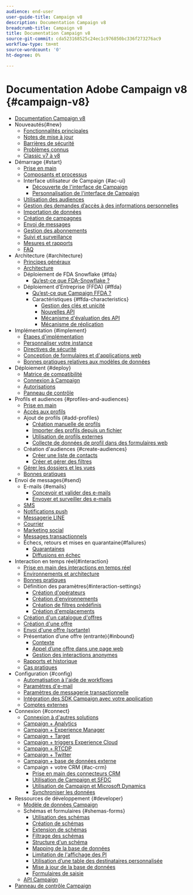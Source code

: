 ```yaml
---
audience: end-user
user-guide-title: Campaign v8
description: Documentation Campaign v8
breadcrumb-title: Campaign v8
title: Documentation Campaign v8
source-git-commit: cda523168525c24ec1c976850bc336f273276ac9
workflow-type: tm+mt
source-wordcount: '0'
ht-degree: 0%

---
```



# Documentation Adobe Campaign v8 {#campaign-v8}

+ [Documentation Campaign v8](campaign-home.md)
+ Nouveautés{#new}
   + [Fonctionnalités principales](start/whats-new.md)
   + [Notes de mise à jour](start/release-notes.md)
   + [Barrières de sécurité](start/ac-guardrails.md)
   + [Problèmes connus](start/known-issues.md)
   + [Classic v7 à v8](start/v7-to-v8.md)
+ Démarrage {#start}
   + [Prise en main](start/get-started.md)
   + [Composants et processus](start/ac-components.md)
   + Interface utilisateur de Campaign {#ac-ui}
      + [Découverte de l&#39;interface de Campaign](start/campaign-ui.md)
      + [Personnalisation de l&#39;interface de Campaign](start/customize-ui.md)
   + [Utilisation des audiences](start/audiences.md)
   + [Gestion des demandes d’accès à des informations personnelles](start/privacy.md)
   + [Importation de données](start/import.md)
   + [Création de campagnes](start/campaigns.md)
   + [Envoi de messages](start/create-message.md)
   + [Gestion des abonnements](start/subscriptions.md)
   + [Suivi et surveillance](start/tracking.md)
   + [Mesures et rapports](start/reporting.md)
   + [FAQ](start/campaign-faq.md)
+ Architecture {#architecture}
   + [Principes généraux](architecture/general-architecture.md)
   + [Architecture](architecture/architecture.md)
   + Déploiement de FDA Snowflake {#fda}
      + [Qu’est-ce que FDA-Snowflake ?](architecture/fda-deployment.md)
   + Déploiement d’Entreprise (FFDA) {#ffda}
      + [Qu’est-ce que Campaign FFDA ?](architecture/enterprise-deployment.md)
      + Caractéristiques {#ffda-characteristics}
         + [Gestion des clés et unicité](architecture/keys.md)
         + [Nouvelles API](architecture/new-apis.md)
         + [Mécanisme d&#39;évaluation des API](architecture/staging.md)
         + [Mécanisme de réplication](architecture/replication.md)
+ Implémentation {#implement}
   + [Étapes d&#39;implémentation](start/implement.md)
   + [Personnaliser votre instance](dev/customize.md)
   + [Directives de sécurité](config/security.md)
   + [Conception de formulaires et d&#39;applications web](dev/webapps.md)
   + [Bonnes pratiques relatives aux modèles de données](dev/datamodel-best-practices.md)
+ Déploiement {#deploy}
   + [Matrice de compatibilité](start/compatibility-matrix.md)
   + [Connexion à Campaign](start/connect.md)
   + [Autorisations](start/permissions.md)
   + [Panneau de contrôle](config/self-service.md)
+ Profils et audiences {#profiles-and-audiences}
   + [Prise en main](audiences/gs-audiences.md)
   + [Accès aux profils](audiences/view-profiles.md)
   + Ajout de profils {#add-profiles}
      + [Création manuelle de profils](audiences/create-profiles.md)
      + [Importer des profils depuis un fichier](audiences/import-profiles.md)
      + [Utilisation de profils externes](audiences/external-profiles.md)
      + [Collecte de données de profil dans des formulaires web](audiences/collect-profiles.md)
   + Création d&#39;audiences {#create-audiences}
      + [Créer une liste de contacts](audiences/create-audiences.md)
      + [Créer et gérer des filtres](audiences/create-filters.md)
   + [Gérer les dossiers et les vues](audiences/folders-and-views.md)
   + [Bonnes pratiques](audiences/audiences-best-practices.md)
+ Envoi de messages{#send}
   + E-mails {#emails}
      + [Concevoir et valider des e-mails](send/email.md)
      + [Envoyer et surveiller des e-mails](send/send.md)
   + [SMS](send/sms.md)
   + [Notifications push](send/push.md)
   + [Messagerie LINE](send/line.md)
   + [Courrier](send/direct-mail.md)
   + [Marketing social](send/twitter.md)
   + [Messages transactionnels](send/transactional.md)
   + Échecs, retours et mises en quarantaine{#failures}
      + [Quarantaines](send/quarantines.md)
      + [Diffusions en échec](send/delivery-failures.md)
+ Interaction en temps réel{#interaction}
   + [Prise en main des interactions en temps réel](interaction/interaction.md)
   + [Environnements et architecture](interaction/interaction-architecture.md)
   + [Bonnes pratiques](interaction/interaction-best-practices.md)
   + Définition des paramètres{#interaction-settings}
      + [Création d&#39;opérateurs](interaction/interaction-operators.md)
      + [Création d&#39;environnements](interaction/interaction-env.md)
      + [Création de filtres prédéfinis](interaction/interaction-predefined-filters.md)
      + [Création d&#39;emplacements](interaction/interaction-offer-spaces.md)
   + [Création d&#39;un catalogue d&#39;offres](interaction/interaction-offer-catalog.md)
   + [Création d&#39;une offre](interaction/interaction-offer.md)
   + [Envoi d&#39;une offre    (sortante)](interaction/interaction-send-offers.md)
   + Présentation dʼune offre (entrante){#inbound}
      + [Contexte](interaction/interaction-present-offers.md)
      + [Appel dʼune offre dans une page web](interaction/interaction-integration.md)
      + [Gestion des interactions anonymes](interaction/anonymous-interactions.md)
   + [Rapports et historique](interaction/interaction-tracking.md)
   + [Cas pratiques](interaction/interaction-use-cases.md)
+ Configuration {#config}
   + [Automatisation à l&#39;aide de workflows](config/workflows.md)
   + [Paramètres d&#39;e-mail](config/email-settings.md)
   + [Paramètres de messagerie transactionnelle](config/transactional-msg-settings.md)
   + [Intégration des SDK Campaign avec votre application](config/push-config.md)
   + [Comptes externes](config/external-accounts.md)
+ Connexion {#connect}
   + [Connexion à d&#39;autres solutions](connect/integration.md)
   + [Campaign + Analytics](connect/ac-aa.md)
   + [Campaign + Experience Manager](connect/ac-aem.md)
   + [Campaign + Target](connect/ac-at.md)
   + [Campaign + triggers Experience Cloud](connect/ac-triggers.md)
   + [Campaign + RTCDP](connect/ac-rtcdp.md)
   + [Campaign + Twitter](connect/ac-tw.md)
   + [Campaign + base de données externe](connect/fda.md)
   + Campaign + votre CRM   {#ac-crm}
      + [Prise en main des connecteurs CRM](connect/crm.md)
      + [Utilisation de Campaign et SFDC](connect/ac-sfdc.md)
      + [Utilisation de Campaign et Microsoft Dynamics](connect/ac-ms-dyn.md)
      + [Synchroniser les données](connect/crm-data-sync.md)
+ Ressources de développement {#developer}
   + [Modèle de données Campaign](dev/datamodel.md)
   + Schémas et formulaires {#shemas-forms}
      + [Utilisation des schémas](dev/schemas.md)
      + [Création de schémas](dev/create-schema.md)
      + [Extension de schémas](dev/extend-schema.md)
      + [Filtrage des schémas](dev/filter-schema.md)
      + [Structure d&#39;un schéma](dev/schema-structure.md)
      + [Mapping de la base de données](dev/database-mapping.md)
      + [Limitation de l&#39;affichage des PI](dev/restrict-pi-view.md)
      + [Utilisation d’une table des destinataires personnalisée](dev/custom-recipient.md)
      + [Mise à jour de la base de données](dev/update-database-structure.md)
      + [Formulaires de saisie](dev/forms.md)
   + [API Campaign](dev/api.md)
+ [Panneau de contrôle Campaign](https://experienceleague.adobe.com/docs/control-panel/using/control-panel-home.html?lang=fr)


